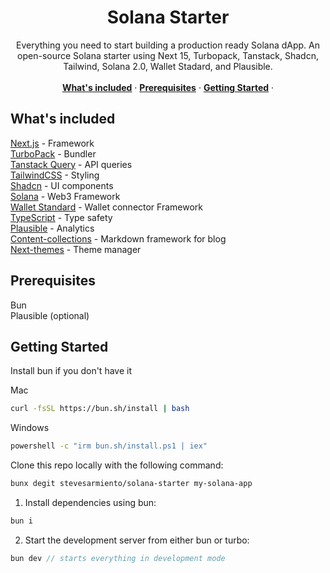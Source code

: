 <p align="center">
	<h1 align="center"><b>Solana Starter</b></h1>
<p align="center">
    Everything you need to start building a production ready Solana dApp. An open-source Solana starter using Next 15, Turbopack, Tanstack, Shadcn, Tailwind, Solana 2.0, Wallet Stadard, and Plausible.
    <br />
    <br />
    <a href="#whats-included"><strong>What's included</strong></a> ·
    <a href="#prerequisites"><strong>Prerequisites</strong></a> ·
    <a href="#getting-started"><strong>Getting Started</strong></a> ·
  </p>
</p>

## What's included

[Next.js](https://nextjs.org/) - Framework<br>
[TurboPack](https://turbo.build) - Bundler<br>
[Tanstack Query](https://tanstack.com/query/latest) - API queries<br>
[TailwindCSS](https://tailwindcss.com/) - Styling<br>
[Shadcn](https://ui.shadcn.com/) - UI components<br>
[Solana](https://github.com/solana-labs/solana-web3.js) - Web3 Framework<br>
[Wallet Standard](https://github.com/wallet-standard/wallet-standard) - Wallet
connector Framework<br> [TypeScript](https://www.typescriptlang.org/) - Type
safety<br> [Plausible](https://plausible.io/sites) - Analytics<br>
[Content-collections](https://content-collections.dev/) - Markdown framework for blog<br>
[Next-themes](https://next-themes-example.vercel.app/) - Theme manager<br>

## Prerequisites

Bun<br> Plausible (optional)<br>

## Getting Started

Install bun if you don't have it

Mac

```bash
curl -fsSL https://bun.sh/install | bash
```

Windows

```bash
powershell -c "irm bun.sh/install.ps1 | iex"
```

Clone this repo locally with the following command:

```bash
bunx degit stevesarmiento/solana-starter my-solana-app
```

1. Install dependencies using bun:

```sh
bun i
```

2. Start the development server from either bun or turbo:

```ts
bun dev // starts everything in development mode
```
